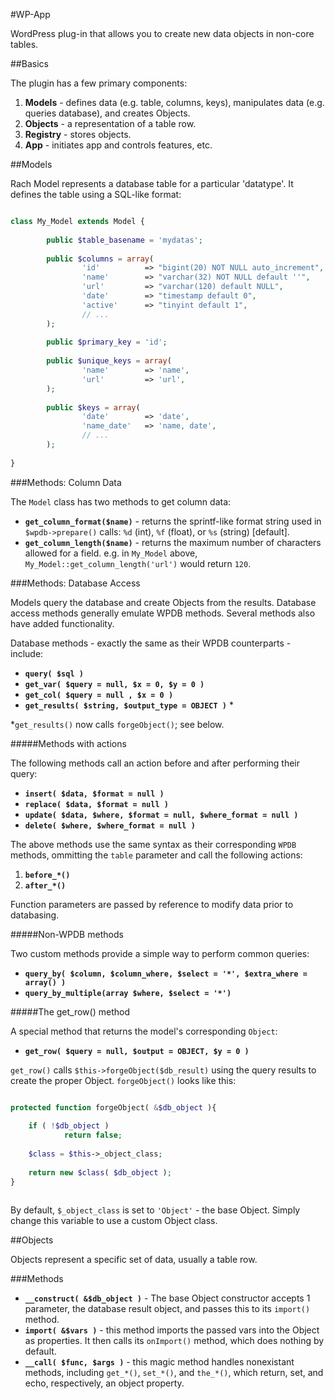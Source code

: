 #WP-App

WordPress plug-in that allows you to create new data objects in non-core tables.


##Basics

The plugin has a few primary components:

1. **Models** - defines data (e.g. table, columns, keys), manipulates data (e.g. queries database), and creates Objects.
2. **Objects** - a representation of a table row.
3. **Registry** - stores objects.
4. **App** - initiates app and controls features, etc.


##Models

Rach Model represents a database table for a particular 'datatype'. It defines the table using a SQL-like format:

```php

class My_Model extends Model {
        
        public $table_basename = 'mydatas';
        
        public $columns = array(
                'id'          => "bigint(20) NOT NULL auto_increment",
                'name'        => "varchar(32) NOT NULL default ''",
                'url'         => "varchar(120) default NULL",
                'date'        => "timestamp default 0",
                'active'      => "tinyint default 1",
                // ...
        );
        
        public $primary_key = 'id';
        
        public $unique_keys = array(
                'name'        => 'name',
                'url'         => 'url',
        );
        
        public $keys = array(
                'date'        => 'date',
                'name_date'   => 'name, date',
                // ...
        );
        
}

```

###Methods: Column Data

The `Model` class has two methods to get column data:

* **`get_column_format($name)`** - returns the sprintf-like format string used in `$wpdb->prepare()` calls: `%d` (int), `%f` (float), or `%s` (string) [default].
* **`get_column_length($name)`** - returns the maximum number of characters allowed for a field. e.g. in `My_Model` above, `My_Model::get_column_length('url')` would return `120`.


###Methods: Database Access

Models query the database and create Objects from the results. Database access methods generally emulate WPDB methods. Several methods also have added functionality.

Database methods - exactly the same as their WPDB counterparts - include:

* **`query( $sql )`**
* **`get_var( $query = null, $x = 0, $y = 0 )`**
* **`get_col( $query = null , $x = 0 )`**
* **`get_results( $string, $output_type = OBJECT )`** *

*`get_results()` now calls `forgeObject()`; see below.


#####Methods with actions

The following methods call an action before and after performing their query:

* **`insert( $data, $format = null )`**
* **`replace( $data, $format = null )`**
* **`update( $data, $where, $format = null, $where_format = null )`**
* **`delete( $where, $where_format = null )`**

The above methods use the same syntax as their corresponding `WPDB` methods, ommitting the `table` parameter and call the following actions:

1. **`before_*()`**
2. **`after_*()`**

Function parameters are passed by reference to modify data prior to databasing.

#####Non-WPDB methods

Two custom methods provide a simple way to perform common queries:

* **`query_by( $column, $column_where, $select = '*', $extra_where = array() )`**
* **`query_by_multiple(array $where, $select = '*')`**

#####The get_row() method

A special method that returns the model's corresponding `Object`:

* **`get_row( $query = null, $output = OBJECT, $y = 0 )`**

`get_row()` calls `$this->forgeObject($db_result)` using the query results to create the proper Object. `forgeObject()` looks like this:

```php

protected function forgeObject( &$db_object ){
			
	if ( !$db_object )
	        return false;
			
	$class = $this->_object_class;
			
	return new $class( $db_object );	
}
		
```

By default, `$_object_class` is set to `'Object'` - the base Object. Simply change this variable to use a custom Object class.


##Objects

Objects represent a specific set of data, usually a table row.

###Methods

* **`__construct( &$db_object )`** - The base Object constructor accepts 1 parameter, the database result object, and passes this to its `import()` method.
* **`import( &$vars )`** - this method imports the passed vars into the Object as properties. It then calls its `onImport()` method, which does nothing by default.
* **`__call( $func, $args )`** - this magic method handles nonexistant methods, including `get_*()`, `set_*()`, and `the_*()`, which return, set, and echo, respectively, an object property.


